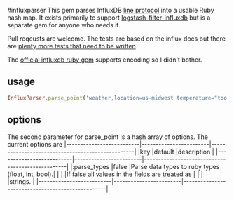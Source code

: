 #influxparser
This gem parses InfluxDB [line protocol](https://docs.influxdata.com/influxdb/v1.7/write_protocols/line_protocol_tutorial/) into a usable Ruby hash map. It exists primarily to support [logstash-filter-influxdb](https://github.com/robertlabrie/logstash-filter-influxdb) but is a separate gem for anyone who needs it.

Pull reqeusts are welcome. The tests are based on the influx docs but there are [plenty more tests that need to be written](https://github.com/influxdata/influxdb/blob/1.8/models/points_test.go).

The [official influxdb ruby gem](https://github.com/influxdata/influxdb-ruby) supports encoding so I didn't bother.

## usage
```ruby
InfluxParser.parse_point('weather,location=us-midwest temperature="too warm" 1465839830100400200')
```

## options
The second parameter for parse_point is a hash array of options. The current options are
|--------------------------|------------------------|--------------------------------------------------|
|key                       |default                 |description                                       |
|--------------------------|------------------------|--------------------------------------------------|
|:parse_types              |false                   |Parse data types to ruby types (float, int, bool).|
|                          |                        |If false all values in the fields are treated as  |
|                          |                        |strings.                                          |
|--------------------------|------------------------|--------------------------------------------------|
